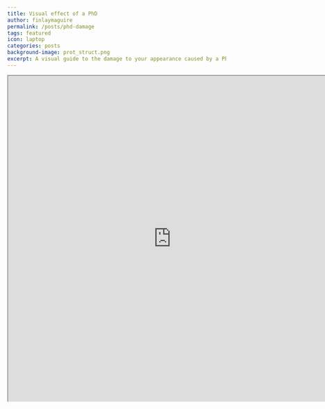 ```yaml
---
title: Visual effect of a PhD
author: finlaymaguire
permalink: /posts/phd-damage
tags: featured
icon: laptop
categories: posts
background-image: prot_struct.png
excerpt: A visual guide to the damage to your appearance caused by a PhD.
---
```


<iframe src="http://finlaymagui.re/phd_damage.html" width="750" height="750" marginwidth="0" marginheight="0" scrolling="no"></iframe>

